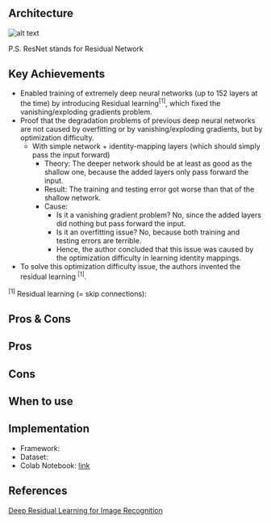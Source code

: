 # 

## Architecture
![alt text](https://github.com/khchu93/NoteImage/blob/main/resnet.jpg?raw=true) <br>



P.S. ResNet stands for Residual Network

## Key Achievements
- Enabled training of extremely deep neural networks (up to 152 layers at the time) by introducing Residual learning<sup>[1]</sup>, which fixed the vanishing/exploding gradients problem.
- Proof that the degradation problems of previous deep neural networks are not caused by overfitting or by vanishing/exploding gradients, but by optimization difficulty.
    - With simple network + identity-mapping layers (which should simply pass the input forward)
      - Theory: The deeper network should be at least as good as the shallow one, because the added layers only pass forward the input.
      - Result: The training and testing error got worse than that of the shallow network.
      - Cause:
          - Is it a vanishing gradient problem? No, since the added layers did nothing but pass forward the input.
          - Is it an overfitting issue? No, because both training and testing errors are terrible.
          - Hence, the author concluded that this issue was caused by the optimization difficulty in learning identity mappings.
- To solve this optimization difficulty issue, the authors invented the residual learning <sup>[1]</sup>.

<sup>[1]</sup> Residual learning (= skip connections): 
## Pros & Cons

Pros
- 

Cons
- 

## When to use

## Implementation
- Framework: 
- Dataset: 
- Colab Notebook: [link]()

<!--
## Results
Training

Validation

Examples:
-->

## References
[Deep Residual Learning for Image Recognition](https://arxiv.org/pdf/1512.03385)

